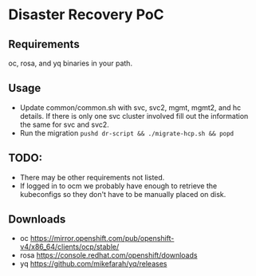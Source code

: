 # Disaster Recovery PoC

## Requirements
oc, rosa, and yq binaries in your path.

## Usage
- Update common/common.sh with svc, svc2, mgmt, mgmt2, and hc details. If there is only one svc cluster involved fill out the information the same for svc and svc2. 
- Run the migration `pushd dr-script && ./migrate-hcp.sh && popd`

## TODO:
- There may be other requirements not listed.
- If logged in to ocm we probably have enough to retrieve the kubeconfigs so they don't have to be manually placed on disk.

## Downloads
- oc https://mirror.openshift.com/pub/openshift-v4/x86_64/clients/ocp/stable/
- rosa https://console.redhat.com/openshift/downloads
- yq https://github.com/mikefarah/yq/releases
